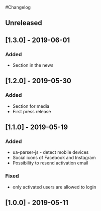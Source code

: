 #Changelog

## Unreleased

## [1.3.0] - 2019-06-01
### Added
- Section in the news

## [1.2.0] - 2019-05-30
### Added
- Section for media
- First press release

## [1.1.0] - 2019-05-19
### Added
- ua-parser-js - detect mobile devices
- Social icons of Facebook and Instagram
- Possibility to resend activation email

### Fixed
- only activated users are allowed to login

## [1.0.0] - 2019-05-11

